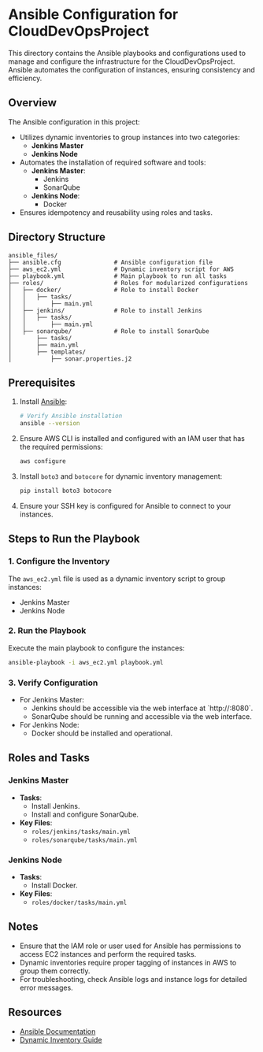 # Ansible Configuration for CloudDevOpsProject

This directory contains the Ansible playbooks and configurations used to manage and configure the infrastructure for the CloudDevOpsProject. Ansible automates the configuration of instances, ensuring consistency and efficiency.

## Overview

The Ansible configuration in this project:

- Utilizes dynamic inventories to group instances into two categories:
  - **Jenkins Master**
  - **Jenkins Node**
- Automates the installation of required software and tools:
  - **Jenkins Master**:
    - Jenkins
    - SonarQube
  - **Jenkins Node**:
    - Docker
- Ensures idempotency and reusability using roles and tasks.

## Directory Structure

```
ansible_files/
├── ansible.cfg               # Ansible configuration file
├── aws_ec2.yml               # Dynamic inventory script for AWS
├── playbook.yml              # Main playbook to run all tasks
├── roles/                    # Roles for modularized configurations
│   ├── docker/               # Role to install Docker
│   │   ├── tasks/
│   │       ├── main.yml
│   ├── jenkins/              # Role to install Jenkins
│   │   ├── tasks/
│   │       ├── main.yml
│   ├── sonarqube/            # Role to install SonarQube
│       ├── tasks/
│       ├── main.yml
│       ├── templates/
│           ├── sonar.properties.j2
```

## Prerequisites

1. Install [Ansible](https://docs.ansible.com/ansible/latest/installation_guide/intro_installation.html):
   ```bash
   # Verify Ansible installation
   ansible --version
   ```
2. Ensure AWS CLI is installed and configured with an IAM user that has the required permissions:
   ```bash
   aws configure
   ```
3. Install `boto3` and `botocore` for dynamic inventory management:
   ```bash
   pip install boto3 botocore
   ```
4. Ensure your SSH key is configured for Ansible to connect to your instances.

## Steps to Run the Playbook

### 1. Configure the Inventory

The `aws_ec2.yml` file is used as a dynamic inventory script to group instances:
- Jenkins Master
- Jenkins Node

### 2. Run the Playbook

Execute the main playbook to configure the instances:
```bash
ansible-playbook -i aws_ec2.yml playbook.yml
```

### 3. Verify Configuration

- For Jenkins Master:
  - Jenkins should be accessible via the web interface at \`http://<jenkins-master-ip>:8080\`.
  - SonarQube should be running and accessible via the web interface.
- For Jenkins Node:
  - Docker should be installed and operational.

## Roles and Tasks

### Jenkins Master

- **Tasks**:
  - Install Jenkins.
  - Install and configure SonarQube.
- **Key Files**:
  - `roles/jenkins/tasks/main.yml`
  - `roles/sonarqube/tasks/main.yml`

### Jenkins Node

- **Tasks**:
  - Install Docker.
- **Key Files**:
  - `roles/docker/tasks/main.yml`

## Notes

- Ensure that the IAM role or user used for Ansible has permissions to access EC2 instances and perform the required tasks.
- Dynamic inventories require proper tagging of instances in AWS to group them correctly.
- For troubleshooting, check Ansible logs and instance logs for detailed error messages.

## Resources

- [Ansible Documentation](https://docs.ansible.com/ansible/latest/index.html)
- [Dynamic Inventory Guide](https://docs.ansible.com/ansible/latest/collections/amazon/aws/aws_ec2_inventory.html)
